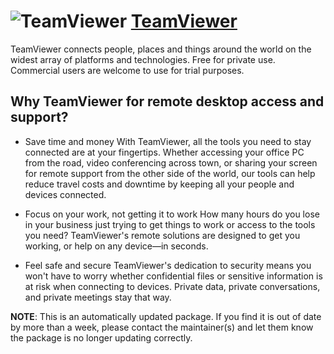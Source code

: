 # ![TeamViewer](https://cdn.jsdelivr.net/gh/pauby/ChocoPackages@46f969b5/icons/teamviewer.png "TeamViewer") [TeamViewer](https://chocolatey.org/packages/teamviewer)

TeamViewer connects people, places and things around the world on the widest array of platforms and technologies.
Free for private use. Commercial users are welcome to use for trial purposes.

## Why TeamViewer for remote desktop access and support?

* Save time and money
  With TeamViewer, all the tools you need to stay connected are at your fingertips. Whether accessing your office PC from the road, video conferencing across town, or sharing your screen for remote support from the other side of the world, our tools can help reduce travel costs and downtime by keeping all your people and devices connected.

* Focus on your work, not getting it to work
  How many hours do you lose in your business just trying to get things to work or access to the tools you need? TeamViewer's remote solutions are designed to get you working, or help on any device—in seconds.

* Feel safe and secure
  TeamViewer's dedication to security means you won't have to worry whether confidential files or sensitive information is at risk when connecting to devices. Private data, private conversations, and private meetings stay that way.

**NOTE**: This is an automatically updated package. If you find it is out of date by more than a week, please contact the maintainer(s) and let them know the package is no longer updating correctly.